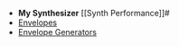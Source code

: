 - **My Synthesizer** [[Synth Performance]]#
- [Envelopes](http://www.martin-finke.de/blog/articles/audio-plugins-011-envelopes/)
- [Envelope Generators](https://www.earlevel.com/main/2013/06/01/envelope-generators/)
